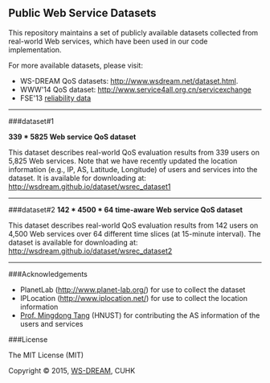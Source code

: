 ## Public Web Service Datasets

This repository maintains a set of publicly available datasets collected from real-world Web services, which have been used in our code implementation. 

For more available datasets, please visit:
- WS-DREAM QoS datasets: http://www.wsdream.net/dataset.html.
- WWW'14 QoS dataset: http://www.service4all.org.cn/servicexchange
- FSE'13 [reliability data](http://ccl.fer.hr/wordpress/people/research-assistants/marin-silic/clus-evaluation-dataset)

---

###dataset#1

**339 * 5825 Web service QoS dataset**

This dataset describes real-world QoS evaluation results from 339 users on 
5,825 Web services. Note that we have recently updated the location 
information (e.g., IP, AS, Latitude, Longitude) of users and services into 
the dataset. It is available for downloading at: 
http://wsdream.github.io/dataset/wsrec_dataset1


---

###dataset#2
**142 * 4500 * 64 time-aware Web service QoS dataset**

This dataset describes real-world QoS evaluation results from 142 users on 
4,500 Web services over 64 different time slices (at 15-minute interval). 
The dataset is available for downloading at: 
http://wsdream.github.io/dataset/wsrec_dataset2

---

###Acknowledgements
- PlanetLab (http://www.planet-lab.org/) for use to collect the dataset
- IPLocation (http://www.iplocation.net/) for use to collect the 
location information
- [Prof. Mingdong Tang](http://dblp.uni-trier.de/pers/hd/t/Tang:Mingdong) (HNUST) for contributing the AS information of the users and services 


###License 

The MIT License (MIT)

Copyright &copy; 2015, [WS-DREAM](https://wsdream.github.io), CUHK

